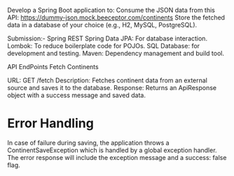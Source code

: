 Develop a Spring Boot application to:
Consume the JSON data from this API: https://dummy-json.mock.beeceptor.com/continents
Store the fetched data in a database of your choice (e.g., H2, MySQL, PostgreSQL).

Submission:-
Spring REST
Spring Data JPA: For database interaction.
Lombok: To reduce boilerplate code for POJOs.
SQL Database: for development and testing.
Maven: Dependency management and build tool.

API EndPoints
Fetch Continents

URL: GET /fetch
Description: Fetches continent data from an external source and saves it to the database.
Response: Returns an ApiResponse object with a success message and saved data.

Error Handling
==============
In case of failure during saving, the application throws a ContinentSaveException which is handled by a global exception handler.
The error response will include the exception message and a success: false flag.

